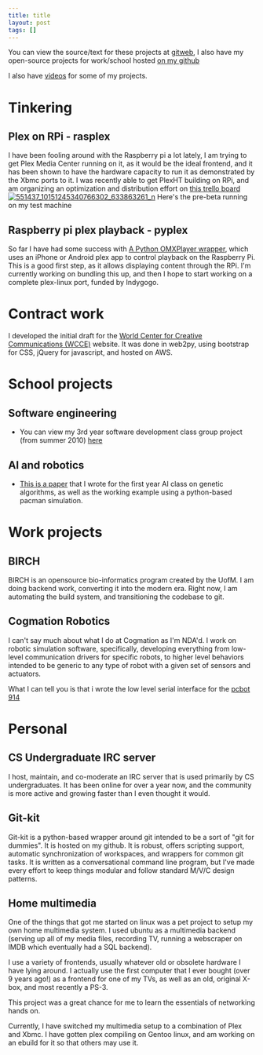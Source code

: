 ```yaml
---
title: title
layout: post
tags: []
---
```



You can view the source/text for these projects at [gitweb](https://git.srvthe.net "gitweb"), I also have my open-source projects for work/school hosted [on my github](https://github.com/dalehamel "on my github")

I also have [videos](https://blog.srvthe.net/videos "Videos") for some of my projects.

Tinkering
=========

Plex on RPi - rasplex
---------------------

I have been fooling around with the Raspberry pi a lot lately, I am trying to get Plex Media Center running on it, as it would be the ideal frontend, and it has been shown to have the hardware capacity to run it as demonstrated by the Xbmc ports to it. I was recently able to get PlexHT building on RPi, and am organizing an optimization and distribution effort on [this trello board](https://trello.com/board/plex-on-raspberry-pi/510c4d34e1d17df66c00092a) [![](https://blog.srvthe.net/wp-content/uploads/2013/02/551437_10151245340766302_633863261_n-225x300.jpg "551437_10151245340766302_633863261_n")](https://blog.srvthe.net/?attachment_id=600) Here's the pre-beta running on my test machine

Raspberry pi plex playback - pyplex
-----------------------------------

So far I have had some success with [A Python OMXPlayer wrapper](https://github.com/dalehamel/pyplex), which uses an iPhone or Android plex app to control playback on the Raspberry Pi. This is a good first step, as it allows displaying content through the RPi. I'm currently working on bundling this up, and then I hope to start working on a complete plex-linux port, funded by Indygogo.

Contract work
=============

I developed the initial draft for the [World Center for Creative Communications (WCCE)](https://wcceglobal.org "World Center for Creative Communications (WCCE)") website. It was done in web2py, using bootstrap for CSS, jQuery for javascript, and hosted on AWS.

School projects
===============

Software engineering
--------------------

-   You can view my 3rd year software development class group project (from summer 2010) [here](https://git.srvthe.net/?p=mp3350.git;a=summary "here")

AI and robotics
---------------

-   [This is a paper](https://git.srvthe.net/?p=geneticalg.git;a=summary "this is a paper") that I wrote for the first year AI class on genetic algorithms, as well as the working example using a python-based pacman simulation.

Work projects
=============

BIRCH
-----

BIRCH is an opensource bio-informatics program created by the UofM. I am doing backend work, converting it into the modern era. Right now, I am automating the build system, and transitioning the codebase to git.

Cogmation Robotics
------------------

I can't say much about what I do at Cogmation as I'm NDA'd. I work on robotic simulation software, specifically, developing everything from low-level communication drivers for specific robots, to higher level behaviors intended to be generic to any type of robot with a given set of sensors and actuators.

What I can tell you is that i wrote the low level serial interface for the [pcbot 914](https://www.whiteboxrobotics.com/ "pcbot")

Personal
========

CS Undergraduate IRC server
---------------------------

I host, maintain, and co-moderate an IRC server that is used primarily by CS undergraduates. It has been online for over a year now, and the community is more active and growing faster than I even thought it would.

Git-kit
-------

Git-kit is a python-based wrapper around git intended to be a sort of "git for dummies". It is hosted on my github. It is robust, offers scripting support, automatic synchronization of workspaces, and wrappers for common git tasks. It is written as a conversational command line program, but I've made every effort to keep things modular and follow standard M/V/C design patterns.

Home multimedia
---------------

One of the things that got me started on linux was a pet project to setup my own home multimedia system. I used ubuntu as a multimedia backend (serving up all of my media files, recording TV, running a webscraper on IMDB which eventually had a SQL backend).

I use a variety of frontends, usually whatever old or obsolete hardware I have lying around. I actually use the first computer that I ever bought (over 9 years ago!) as a frontend for one of my TVs, as well as an old, original X-box, and most recently a PS-3.

This project was a great chance for me to learn the essentials of networking hands on.

Currently, I have switched my multimedia setup to a combination of Plex and Xbmc. I have gotten plex compiling on Gentoo linux, and am working on an ebuild for it so that others may use it.
